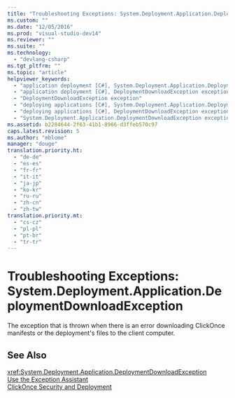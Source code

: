 ```yaml
---
title: "Troubleshooting Exceptions: System.Deployment.Application.DeploymentDownloadException"
ms.custom: ""
ms.date: "12/05/2016"
ms.prod: "visual-studio-dev14"
ms.reviewer: ""
ms.suite: ""
ms.technology: 
  - "devlang-csharp"
ms.tgt_pltfrm: ""
ms.topic: "article"
helpviewer_keywords: 
  - "application deployment [C#], System.Deployment.Application.DeploymentDownloadException exception"
  - "application deployment [C#], DeploymentDownloadException exception"
  - "DeploymentDownloadException exception"
  - "deploying applications [C#], System.Deployment.Application.DeploymentDownloadException exception"
  - "deploying applications [C#], DeploymentDownloadException exception"
  - "System.Deployment.Application.DeploymentDownloadException exception"
ms.assetid: b2284644-2f63-41b1-8966-d3ffeb570c97
caps.latest.revision: 5
ms.author: "mblome"
manager: "douge"
translation.priority.ht: 
  - "de-de"
  - "es-es"
  - "fr-fr"
  - "it-it"
  - "ja-jp"
  - "ko-kr"
  - "ru-ru"
  - "zh-cn"
  - "zh-tw"
translation.priority.mt: 
  - "cs-cz"
  - "pl-pl"
  - "pt-br"
  - "tr-tr"
---
```

# Troubleshooting Exceptions: System.Deployment.Application.DeploymentDownloadException
The exception that is thrown when there is an error downloading ClickOnce manifests or the deployment's files to the client computer.  
  
## See Also  
 <xref:System.Deployment.Application.DeploymentDownloadException>   
 [Use the Exception Assistant](../Topic/How%20to:%20Use%20the%20Exception%20Assistant.md)   
 [ClickOnce Security and Deployment](../deployment/clickonce-security-and-deployment.md)